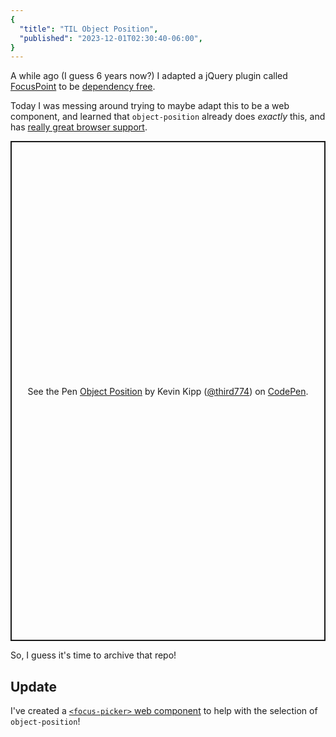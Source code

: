 ```yaml
---
{
  "title": "TIL Object Position",
  "published": "2023-12-01T02:30:40-06:00",
}
---
```


A while ago (I guess 6 years now?) I adapted a jQuery plugin called [FocusPoint](https://github.com/jonom/jquery-focuspoint) to be [dependency free](https://github.com/third774/image-focus).

Today I was messing around trying to maybe adapt this to be a web component, and learned that `object-position` already does _exactly_ this, and has [really great browser support](https://caniuse.com/?search=object-position).

<p class="codepen" data-height="800" data-default-tab="result" data-slug-hash="OJdBQjW" data-user="third774" style="height: 800px; box-sizing: border-box; display: flex; align-items: center; justify-content: center; border: 2px solid; margin: 1em 0; padding: 1em;">
  <span>See the Pen <a href="https://codepen.io/third774/pen/OJdBQjW">
  Object Position</a> by Kevin Kipp (<a href="https://codepen.io/third774">@third774</a>)
  on <a href="https://codepen.io">CodePen</a>.</span>
</p>
<script async src="https://cpwebassets.codepen.io/assets/embed/ei.js"></script>

So, I guess it's time to archive that repo!

## Update

I've created a [`<focus-picker>` web component](https://focus-picker.pages.dev) to help with the selection of `object-position`!
